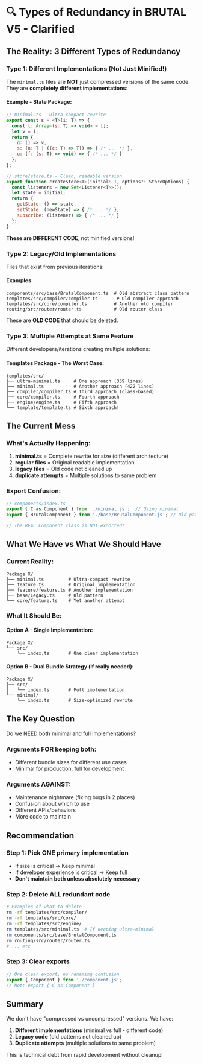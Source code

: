 # 🔍 Types of Redundancy in BRUTAL V5 - Clarified

## The Reality: 3 Different Types of Redundancy

### Type 1: Different Implementations (Not Just Minified!)

The `minimal.ts` files are **NOT** just compressed versions of the same code. They are **completely different implementations**:

#### Example - State Package:
```javascript
// minimal.ts - Ultra-compact rewrite
export const s = <T>(i: T) => {
  const l: Array<(s: T) => void> = [];
  let v = i;
  return {
    g: () => v,
    s: (n: T | ((c: T) => T)) => { /* ... */ },
    u: (f: (s: T) => void) => { /* ... */ }
  };
};

// store/store.ts - Clean, readable version
export function createStore<T>(initial: T, options?: StoreOptions) {
  const listeners = new Set<Listener<T>>();
  let state = initial;
  return {
    getState: () => state,
    setState: (newState) => { /* ... */ },
    subscribe: (listener) => { /* ... */ }
  };
}
```

**These are DIFFERENT CODE**, not minified versions!

### Type 2: Legacy/Old Implementations

Files that exist from previous iterations:

#### Examples:
```
components/src/base/BrutalComponent.ts  # Old abstract class pattern
templates/src/compiler/compiler.ts       # Old compiler approach
templates/src/core/compiler.ts          # Another old compiler
routing/src/router/router.ts            # Old router class
```

These are **OLD CODE** that should be deleted.

### Type 3: Multiple Attempts at Same Feature

Different developers/iterations creating multiple solutions:

#### Templates Package - The Worst Case:
```
templates/src/
├── ultra-minimal.ts     # One approach (359 lines)
├── minimal.ts           # Another approach (422 lines)
├── compiler/compiler.ts # Third approach (class-based)
├── core/compiler.ts     # Fourth approach
├── engine/engine.ts     # Fifth approach
└── template/template.ts # Sixth approach!
```

## The Current Mess

### What's Actually Happening:
1. **minimal.ts** = Complete rewrite for size (different architecture)
2. **regular files** = Original readable implementation
3. **legacy files** = Old code not cleaned up
4. **duplicate attempts** = Multiple solutions to same problem

### Export Confusion:
```typescript
// components/index.ts
export { C as Component } from './minimal.js';  // Using minimal
export { BrutalComponent } from './base/BrutalComponent.js'; // Old pattern

// The REAL Component class is NOT exported!
```

## What We Have vs What We Should Have

### Current Reality:
```
Package X/
├── minimal.ts         # Ultra-compact rewrite
├── feature.ts         # Original implementation
├── feature/feature.ts # Another implementation
├── base/Legacy.ts     # Old pattern
└── core/feature.ts    # Yet another attempt
```

### What It Should Be:

#### Option A - Single Implementation:
```
Package X/
└── src/
    └── index.ts       # One clear implementation
```

#### Option B - Dual Bundle Strategy (if really needed):
```
Package X/
├── src/
│   └── index.ts       # Full implementation
└── minimal/
    └── index.ts       # Size-optimized rewrite
```

## The Key Question

Do we NEED both minimal and full implementations?

### Arguments FOR keeping both:
- Different bundle sizes for different use cases
- Minimal for production, full for development

### Arguments AGAINST:
- Maintenance nightmare (fixing bugs in 2 places)
- Confusion about which to use
- Different APIs/behaviors
- More code to maintain

## Recommendation

### Step 1: Pick ONE primary implementation
- If size is critical → Keep minimal
- If developer experience is critical → Keep full
- **Don't maintain both unless absolutely necessary**

### Step 2: Delete ALL redundant code
```bash
# Examples of what to delete
rm -rf templates/src/compiler/
rm -rf templates/src/core/
rm -rf templates/src/engine/
rm templates/src/minimal.ts  # If keeping ultra-minimal
rm components/src/base/BrutalComponent.ts
rm routing/src/router/router.ts
# ... etc
```

### Step 3: Clear exports
```typescript
// One clear export, no renaming confusion
export { Component } from './component.js';
// Not: export { C as Component }
```

## Summary

We don't have "compressed vs uncompressed" versions. We have:
1. **Different implementations** (minimal vs full - different code)
2. **Legacy code** (old patterns not cleaned up)
3. **Duplicate attempts** (multiple solutions to same problem)

This is technical debt from rapid development without cleanup!